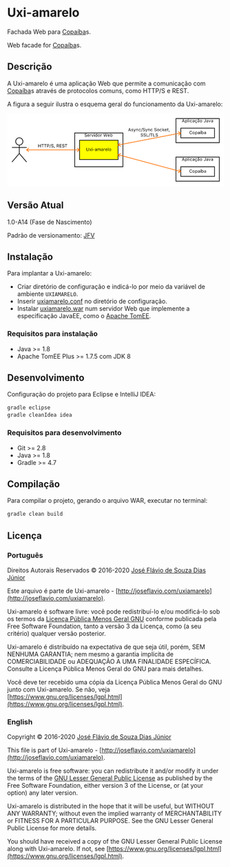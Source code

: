 # Uxi-amarelo

Fachada Web para [Copaíba](http://joseflavio.com/copaiba)s.

Web facade for [Copaíba](http://joseflavio.com/copaiba)s.

## Descrição

A Uxi-amarelo é uma aplicação Web que permite a comunicação com [Copaíba](http://joseflavio.com/copaiba)s através de protocolos comuns, como HTTP/S e REST.

A figura a seguir ilustra o esquema geral do funcionamento da Uxi-amarelo:

<img src="projeto/EsquemaGeral.png">

## Versão Atual

1.0-A14 (Fase de Nascimento)

Padrão de versionamento: [JFV](http://joseflavio.com/jfv)

## Instalação

Para implantar a Uxi-amarelo:

* Criar diretório de configuração e indicá-lo por meio da variável de ambiente `UXIAMARELO`.
* Inserir [uxiamarelo.conf](https://raw.githubusercontent.com/joseflaviojr/uxiamarelo/master/recurso/uxiamarelo.conf) no diretório de configuração.
* Instalar [uxiamarelo.war](https://github.com/joseflaviojr/uxiamarelo/releases/download/1.0-A14/uxiamarelo.war) num servidor Web que implemente a especificação JavaEE, como o [Apache TomEE](http://tomee.apache.org/).

### Requisitos para instalação

* Java >= 1.8
* Apache TomEE Plus >= 1.7.5 com JDK 8

## Desenvolvimento

Configuração do projeto para Eclipse e IntelliJ IDEA:

```sh
gradle eclipse
gradle cleanIdea idea
```

### Requisitos para desenvolvimento

* Git >= 2.8
* Java >= 1.8
* Gradle >= 4.7

## Compilação

Para compilar o projeto, gerando o arquivo WAR, executar no terminal:

```sh
gradle clean build
```

## Licença

### Português

Direitos Autorais Reservados &copy; 2016-2020 [José Flávio de Souza Dias Júnior](http://joseflavio.com)

Este arquivo é parte de Uxi-amarelo - [http://joseflavio.com/uxiamarelo](http://joseflavio.com/uxiamarelo).

Uxi-amarelo é software livre: você pode redistribuí-lo e/ou modificá-lo
sob os termos da [Licença Pública Menos Geral GNU](https://www.gnu.org/licenses/lgpl.html) conforme publicada pela
Free Software Foundation, tanto a versão 3 da Licença, como
(a seu critério) qualquer versão posterior.

Uxi-amarelo é distribuído na expectativa de que seja útil,
porém, SEM NENHUMA GARANTIA; nem mesmo a garantia implícita de
COMERCIABILIDADE ou ADEQUAÇÃO A UMA FINALIDADE ESPECÍFICA. Consulte a
Licença Pública Menos Geral do GNU para mais detalhes.

Você deve ter recebido uma cópia da Licença Pública Menos Geral do GNU
junto com Uxi-amarelo. Se não, veja [https://www.gnu.org/licenses/lgpl.html](https://www.gnu.org/licenses/lgpl.html).

### English

Copyright &copy; 2016-2020 [José Flávio de Souza Dias Júnior](http://joseflavio.com)

This file is part of Uxi-amarelo - [http://joseflavio.com/uxiamarelo](http://joseflavio.com/uxiamarelo).

Uxi-amarelo is free software: you can redistribute it and/or modify
it under the terms of the [GNU Lesser General Public License](https://www.gnu.org/licenses/lgpl.html) as published by
the Free Software Foundation, either version 3 of the License, or
(at your option) any later version.

Uxi-amarelo is distributed in the hope that it will be useful,
but WITHOUT ANY WARRANTY; without even the implied warranty of
MERCHANTABILITY or FITNESS FOR A PARTICULAR PURPOSE. See the
GNU Lesser General Public License for more details.

You should have received a copy of the GNU Lesser General Public License
along with Uxi-amarelo. If not, see [https://www.gnu.org/licenses/lgpl.html](https://www.gnu.org/licenses/lgpl.html).
